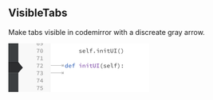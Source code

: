 ## VisibleTabs

Make tabs visible in codemirror with a discreate gray arrow.

![screenshot](screenshot.png)
